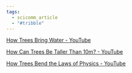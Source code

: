 ```yaml
---
tags:
  - scicomm_article
  - "#tribble"
---
```




[How Trees Bring Water - YouTube](https://www.youtube.com/watch?v=oY8ds4BiG1A&list=WL&index=2)

[How Can Trees Be Taller Than 10m? - YouTube](https://www.youtube.com/watch?v=qiiFMRYUEQM&list=WL&index=3)

[How Trees Bend the Laws of Physics - YouTube](https://www.youtube.com/watch?v=BickMFHAZR0&list=WL&index=4)

